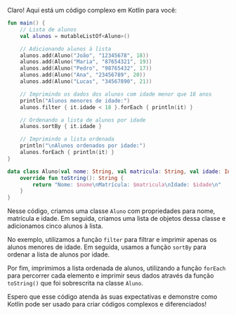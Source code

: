 Claro! Aqui está um código complexo em Kotlin para você:

```kotlin
fun main() {
    // Lista de alunos
    val alunos = mutableListOf<Aluno>()

    // Adicionando alunos à lista
    alunos.add(Aluno("João", "12345678", 18))
    alunos.add(Aluno("Maria", "87654321", 19))
    alunos.add(Aluno("Pedro", "98765432", 17))
    alunos.add(Aluno("Ana", "23456789", 20))
    alunos.add(Aluno("Lucas", "34567890", 21))

    // Imprimindo os dados dos alunos com idade menor que 18 anos
    println("Alunos menores de idade:")
    alunos.filter { it.idade < 18 }.forEach { println(it) }

    // Ordenando a lista de alunos por idade
    alunos.sortBy { it.idade }

    // Imprimindo a lista ordenada
    println("\nAlunos ordenados por idade:")
    alunos.forEach { println(it) }
}

data class Aluno(val nome: String, val matricula: String, val idade: Int) {
    override fun toString(): String {
        return "Nome: $nome\nMatrícula: $matricula\nIdade: $idade\n"
    }
}
```

Nesse código, criamos uma classe `Aluno` com propriedades para nome, matrícula e idade. Em seguida, criamos uma lista de objetos dessa classe e adicionamos cinco alunos à lista.

No exemplo, utilizamos a função `filter` para filtrar e imprimir apenas os alunos menores de idade. Em seguida, usamos a função `sortBy` para ordenar a lista de alunos por idade.

Por fim, imprimimos a lista ordenada de alunos, utilizando a função `forEach` para percorrer cada elemento e imprimir seus dados através da função `toString()` que foi sobrescrita na classe `Aluno`.

Espero que esse código atenda às suas expectativas e demonstre como Kotlin pode ser usado para criar códigos complexos e diferenciados!